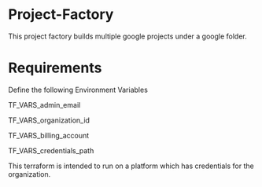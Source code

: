 # Project-Factory

This project factory builds multiple google projects under a google folder.

# Requirements

Define the following Environment Variables

TF_VARS_admin_email

TF_VARS_organization_id

TF_VARS_billing_account

TF_VARS_credentials_path


This terraform is intended to run on a platform which has credentials for the organization.
